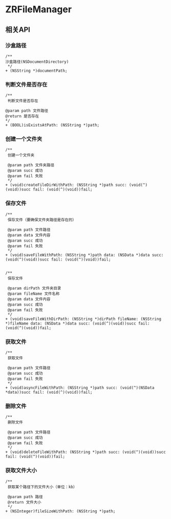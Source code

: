 # ZRFileManager

## 相关API
### 沙盒路径

 	/**
 	沙盒路径(NSDocumentDirectory)
	 */
	+ (NSString *)documentPath;

### 判断文件是否存在

	/**
	 判断文件是否存在
 
 	@param path 文件路径
 	@return 是否存在
 	*/
	+ (BOOL)isExistsAtPath: (NSString *)path;

### 创建一个文件夹

	/**
	 创建一个文件夹
 
	 @param path 文件夹路径
	 @param succ 成功
	 @param fail 失败
	 */
	+ (void)createFileDirWithPath: (NSString *)path succ: (void(^)(void))succ fail: (void(^)(void))fail;

### 保存文件

	/**
	 保存文件（要确保文件夹路径是存在的）
 
	 @param path 文件路径
	 @param data 文件内容
	 @param succ 成功
	 @param fail 失败
	 */
	+ (void)saveFileWithPath: (NSString *)path data: (NSData *)data succ: (void(^)(void))succ fail: (void(^)(void))fail;


	/**
	 保存文件
 
	 @param dirPath 文件夹目录
	 @param fileName 文件名称
	 @param data 文件内容
	 @param succ 成功
	 @param fail 失败
	 */
	+ (void)saveFileWithDirPath: (NSString *)dirPath fileName: (NSString *)fileName data: (NSData *)data succ: (void(^)(void))succ fail: (void(^)(void))fail;

### 获取文件

	/**
	 获取文件
 
	 @param path 文件路径
	 @param succ 成功
	 @param fail 失败
	 */
	+ (void)asyncFileWithPath: (NSString *)path succ: (void(^)(NSData *data))succ fail: (void(^)(void))fail;

### 删除文件

	/**
	 删除文件
 
	 @param path 文件路径
	 @param succ 成功
	 @param fail 失败
	 */
	+ (void)deleteFileWithPath: (NSString *)path succ: (void(^)(void))succ fail: (void(^)(void))fail;

### 获取文件大小

	/**
	 获取某个路径下的文件大小（单位：kb）
 
	 @param path 路径
	 @return 文件大小
	 */
	+ (NSInteger)fileSizeWithPath: (NSString *)path;


